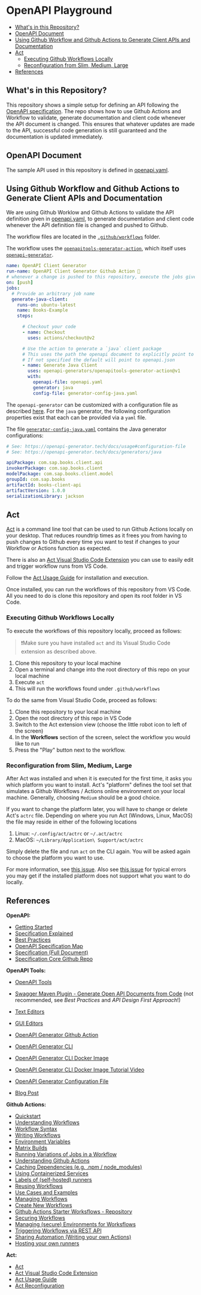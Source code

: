 # OpenAPI Playground

- [What's in this Repository?](#whats-in-this-repository)
- [OpenAPI Document](#openapi-document)
- [Using Github Workflow and Github Actions to Generate Client APIs and Documentation](#using-github-workflow-and-github-actions-to-generate-client-apis-and-documentation)
- [Act](#act)
  - [Executing Github Workflows Locally](#executing-github-workflows-locally)
  - [Reconfiguration from Slim, Medium, Large](#reconfiguration-from-slim-medium-large)
- [References](#references)

## What's in this Repository?

This repository shows a simple setup for defining an API following the [OpenAPI specification](https://learn.openapis.org/). The repo shows how to use Github Actions and Workflow to validate, generate documentation and client code whenever the API document is changed. This ensures that whatever updates are made to the API, successful code generation is still guaranteed and the documentation is updated immediately.

## OpenAPI Document

The sample API used in this repository is defined in [openapi.yaml](openapi.yaml).

## Using Github Workflow and Github Actions to Generate Client APIs and Documentation

We are using Github Worklow and Github Actions to validate the API definition given in [openapi.yaml](openapi.yaml), to generate documentation and client code whenever the API definition file is changed and pushed to Github.

The workflow files are located in the [`.github/workflows`](.github/workflows/) folder. 

The workflow uses the [`openapitools-generator-action`](https://github.com/openapi-generators/openapitools-generator-action), which itself uses [`openapi-generator`](https://github.com/OpenAPITools/openapi-generator).

```yaml
name: OpenAPI Client Generator
run-name: OpenAPI Client Generator Github Action 🚀
# whenever a change is pushed to this repository, execute the jobs given below.
on: [push]
jobs:
  # Provide an arbitrary job name
  generate-java-client:
    runs-on: ubuntu-latest
    name: Books-Example
    steps:

      # Checkout your code
      - name: Checkout
        uses: actions/checkout@v2

      # Use the action to generate a `java` client package
      # This uses the path the openapi document to explicitly point to openapi.yaml in the current workspace.
      # If not specified the default will point to openapi.json
      - name: Generate Java Client
        uses: openapi-generators/openapitools-generator-action@v1
        with:
          openapi-file: openapi.yaml
          generator: java
          config-file: generator-config-java.yaml
```

The `openapi-generator` can be customized with a configuration file as described [here](https://openapi-generator.tech/docs/usage#configuration-file). For the `java` generator, the following configuration properties exist that each can be provided via a `yaml` file. 

The file [`generator-config-java.yaml`](generator-config-java.yaml) contains the Java generator configurations:

```yaml
# See: https://openapi-generator.tech/docs/usage#configuration-file
# See: https://openapi-generator.tech/docs/generators/java

apiPackage: com.sap.books.client.api
invokerPackage: com.sap.books.client
modelPackage: com.sap.books.client.model
groupId: com.sap.books
artifactId: books-client-api
artifactVersion: 1.0.0
serializationLibrary: jackson
```

## Act 

[Act](https://github.com/nektos/act) is a command line tool that can be used to run Github Actions locally on your desktop. That reduces roundtrip times as it frees you from having to push changes to Github every time you want to test if changes to your Workflow or Actions function as expected.

There is also an [Act Visual Studio Code Extension](https://sanjulaganepola.github.io/github-local-actions-docs/) you can use to easily edit and trigger workflow runs from VS Code.

Follow the [Act Usage Guide](https://nektosact.com/usage/index.html) for installation and execution.

Once installed, you can run the workflows of this repository from VS Code. All you need to do is clone this repository and open its root folder in VS Code.

### Executing Github Workflows Locally

To execute the workflows of this repository locally, proceed as follows:

> ❗Make sure you have installed `act` and its Visual Studio Code extension as described above.

1. Clone this repository to your local machine
2. Open a terminal and change into the root directory of this repo on your local machine
3. Execute `act`
4. This will run the workflows found under `.github/workflows`

To do the same from Visual Studio Code, proceed as follows:

1. Clone this repository to your local machine
2. Open the root directory of this repo in VS Code
3. Switch to the Act extension view (choose the little robot icon to left of the screen)
4. In the **Workflows** section of the screen, select the workflow you would like to run
5. Press the "Play" button next to the workflow.

### Reconfiguration from Slim, Medium, Large

After Act was installed and when it is executed for the first time, it asks you which platform you want to install. Act's "platform" defines the tool set that simulates a Github Workflows / Actions online environment on your local machine. Generally, choosing `Medium` should be a good choice.

If you want to change the platform later, you will have to change or delete Act's `actrc` file.
Depending on where you run Act (Windows, Linux, MacOS) the file may reside in either of the following locations

1. Linux: `~/.config/act/actrc` or `~/.act/actrc`
2. MacOS: `~/Library/Application\ Support/act/actrc`

Simply delete the file and run `act` on the CLI again. You will be asked again to choose the platform you want to use.

For more information, see [this issue](https://github.com/nektos/act/discussions/2401). Also see [this issue](https://github.com/nektos/act/issues/107) for typical errors you may get if the installed platform does not support what you want to do locally.

## References

**OpenAPI:**

* [Getting Started](https://learn.openapis.org/)
* [Specification Explained](https://learn.openapis.org/specification/)
* [Best Practices](https://learn.openapis.org/best-practices.html)
* [OpenAPI Specification Map](https://openapi-map.apihandyman.io/?version=3.0)
* [Specification (Full Document)](https://swagger.io/specification/)
* [Specification Core Github Repo](https://github.com/swagger-api/swagger-core)

**OpenAPI Tools:**

* [OpenAPI Tools](https://openapi.tools/)
* [Swagger Maven Plugin - Generate Open API Documents from Code](https://github.com/kongchen/swagger-maven-plugin) (not recommended, see *Best Practices* and *API Design First Approach*!)

* [Text Editors](https://tools.openapis.org/categories/text-editors)
* [GUI Editors](https://tools.openapis.org/categories/gui-editors)
* [OpenAPI Generator Github Action](https://github.com/openapi-generators/openapitools-generator-action)
* [OpenAPI Generator CLI](https://github.com/OpenAPITools/openapi-generator)
* [OpenAPI Generator CLI Docker Image](https://hub.docker.com/r/openapitools/openapi-generator-cli/tags)
* [OpenAPI Generator CLI Docker Image Tutorial Video](https://www.youtube.com/watch?v=9MuEP01h1XU)
* [OpenAPI Generator Configuration File](https://openapi-generator.tech/docs/usage#configuration-file)
* [Blog Post](https://www.propelauth.com/post/autogenerating-clients-with-fastapi-and-github-actions)

**Github Actions:**

* [Quickstart](https://docs.github.com/en/actions/writing-workflows/quickstart)
* [Understanding Workflows](https://docs.github.com/en/actions/writing-workflows/about-workflows#understanding-the-workflow-file)
* [Workflow Syntax](https://docs.github.com/en/actions/writing-workflows/workflow-syntax-for-github-actions#about-yaml-syntax-for-workflows)
* [Writing Workflows](https://docs.github.com/en/actions/writing-workflows)
* [Environment Variables](https://docs.github.com/en/actions/writing-workflows/choosing-what-your-workflow-does/accessing-contextual-information-about-workflow-runs)
* [Matrix Builds](https://docs.github.com/en/actions/writing-workflows/workflow-syntax-for-github-actions#jobsjob_idstrategymatrix)
* [Running Variations of Jobs in a Workflow](https://docs.github.com/en/actions/writing-workflows/choosing-what-your-workflow-does/running-variations-of-jobs-in-a-workflow)
* [Understanding Github Actions](https://docs.github.com/en/actions/about-github-actions/understanding-github-actions)
* [Caching Dependencies (e.g. .npm / node_modules)](https://docs.github.com/en/actions/using-workflows/caching-dependencies-to-speed-up-workflows)
* [Using Containerized Services](https://docs.github.com/en/actions/using-containerized-services)
* [Labels of (self-hosted) runners](https://docs.github.com/en/actions/writing-workflows/about-workflows#using-labels-to-route-workflows)
* [Reusing Workflows](https://docs.github.com/en/actions/using-workflows/reusing-workflows)
* [Use Cases and Examples](https://docs.github.com/en/actions/use-cases-and-examples)
* [Managing Workflows](https://docs.github.com/en/actions/managing-workflow-runs-and-deployments)
* [Create New Workflows](https://github.com/FWinkler79/open-api-playground/actions/new)
* [Github Actions Starter Worksflows - Repository](https://github.com/actions/starter-workflows)
* [Securing Workflows](https://docs.github.com/en/actions/security-guides/using-githubs-security-features-to-secure-your-use-of-github-actions)
* [Managing (secure) Environments for Worksflows](https://docs.github.com/en/actions/managing-workflow-runs-and-deployments/managing-deployments/managing-environments-for-deployment)
* [Triggering Workflows via REST API](https://docs.github.com/en/rest/repos/repos#create-a-repository-dispatch-event)
* [Sharing Automation (Writing your own Actions)](https://docs.github.com/en/actions/sharing-automations)
* [Hosting your own runners](https://docs.github.com/en/actions/hosting-your-own-runners)

**Act:**
* [Act](https://github.com/nektos/act)
* [Act Visual Studio Code Extension](https://sanjulaganepola.github.io/github-local-actions-docs/)
* [Act Usage Guide](https://nektosact.com/usage/index.html)
* [Act Reconfiguration](https://github.com/nektos/act/discussions/2401)